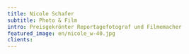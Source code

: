 ```yaml
---
title: Nicole Schafer
subtitle: Photo & Film
intro: Preisgekrönter Reportagefotograf und Filmemacher
featured_image: en/nicole_w-40.jpg
clients:
---
```

